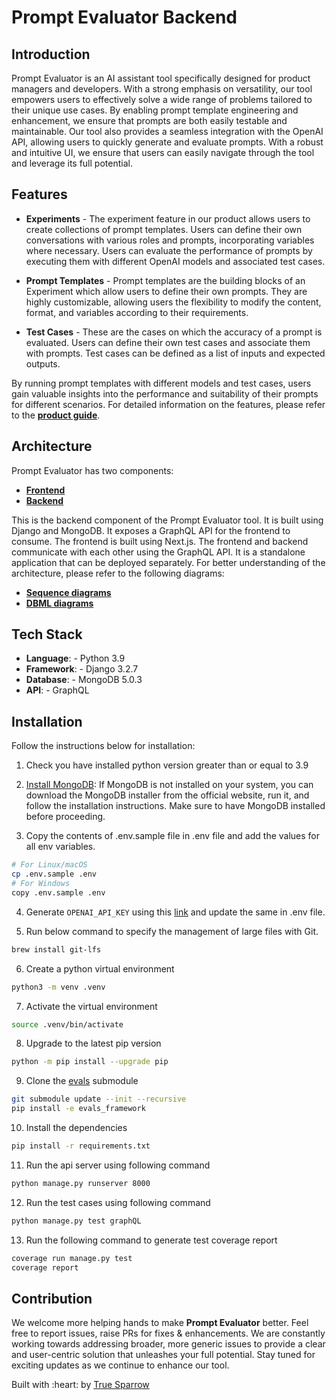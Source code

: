 # Prompt Evaluator Backend

## Introduction

Prompt Evaluator is an AI assistant tool specifically designed for product managers and developers. With a strong emphasis on versatility, our tool empowers users to effectively solve a wide range of problems tailored to their unique use cases. By enabling prompt template engineering and enhancement, we ensure that prompts are both easily testable and maintainable. Our tool also provides a seamless integration with the OpenAI API, allowing users to quickly generate and evaluate prompts. With a robust and intuitive UI, we ensure that users can easily navigate through the tool and leverage its full potential.

## Features

- **Experiments** - The experiment feature in our product allows users to create collections of prompt templates. Users can define their own conversations with various roles and prompts, incorporating variables where necessary. Users can evaluate the performance of prompts by executing them with different OpenAI models and associated test cases. 

- **Prompt Templates** - Prompt templates are the building blocks of an Experiment which allow users to define their own prompts. They are highly customizable, allowing users the flexibility to modify the content, format, and variables according to their requirements.

- **Test Cases** - These are the cases on which the accuracy of a prompt is evaluated. Users can define their own test cases and associate them with prompts. Test cases can be defined as a list of inputs and expected outputs.

By running prompt templates with different models and test cases, users gain valuable insights into the performance and suitability of their prompts for different scenarios. For detailed information on the features, please refer to the [**product guide**](./docs/productGuide.md).

## Architecture

Prompt Evaluator has two components:

- [**Frontend**](https://github.com/TrueSparrowSystems/prompt-eval-fe)
- [**Backend**](https://github.com/TrueSparrowSystems/prompt-eval-be)

This is the backend component of the Prompt Evaluator tool. It is built using Django and MongoDB. It exposes a GraphQL API for the frontend to consume. The frontend is built using Next.js. The frontend and backend communicate with each other using the GraphQL API. It is a standalone application that can be deployed separately. For better understanding of the architecture, please refer to the following diagrams:

- [**Sequence diagrams**](./docs/sequenceDiagram.mermaid)
- [**DBML diagrams**](./docs/db.dbml)

## Tech Stack

- **Language**: - Python 3.9
- **Framework**: - Django 3.2.7
- **Database**: - MongoDB 5.0.3
- **API**: - GraphQL

## Installation

Follow the instructions below for installation:

1. Check you have installed python version greater than or equal to 3.9
2. [Install MongoDB](https://www.mongodb.com/docs/manual/administration/install-community/): If MongoDB is not installed on your system, you can download the MongoDB installer from the official website, run it, and follow the installation instructions. Make sure to have MongoDB installed before proceeding.

3. Copy the contents of .env.sample file in .env file and add the values for all env variables.

```sh { language=sh }
# For Linux/macOS
cp .env.sample .env
# For Windows
copy .env.sample .env
```

4. Generate `OPENAI_API_KEY` using this [link](https://platform.openai.com/account/api-keys) and update the same in .env file.

5. Run below command to specify the management of large files with Git.

```sh { language=sh }
brew install git-lfs
```

6. Create a python virtual environment

```sh { language=sh }
python3 -m venv .venv
```

7. Activate the virtual environment

```sh { language=sh }
source .venv/bin/activate
```

8. Upgrade to the latest pip version

```sh { language=sh }
python -m pip install --upgrade pip
```

9. Clone the [evals](https://github.com/openai/evals) submodule

```sh { language=sh }
git submodule update --init --recursive
pip install -e evals_framework
```

10. Install the dependencies

```sh { language=sh }
pip install -r requirements.txt
```

11. Run the api server using following command

```sh { language=sh }
python manage.py runserver 8000
```

12. Run the test cases using following command

```sh { language=sh }
python manage.py test graphQL
```

13. Run the following command to generate test coverage report

```sh { language=sh }
coverage run manage.py test
coverage report
```

## Contribution

We welcome more helping hands to make **Prompt Evaluator** better. Feel free to report issues, raise PRs for fixes & enhancements. We are constantly working towards addressing broader, more generic issues to provide a clear and user-centric solution that unleashes your full potential. Stay tuned for exciting updates as we continue to enhance our tool.

<p align="left">Built with :heart: by <a href="https://truesparrow.com/" target="_blank">True Sparrow</a></p>